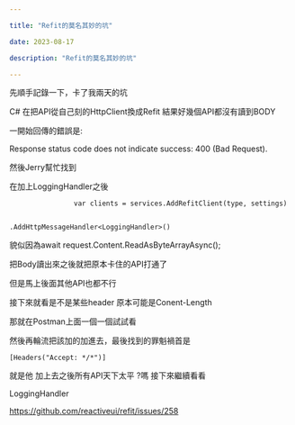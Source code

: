 ```yaml
---

title: "Refit的莫名其妙的坑"

date: 2023-08-17

description: "Refit的莫名其妙的坑"

---
```




先順手記錄一下，卡了我兩天的坑



C# 在把API從自己刻的HttpClient換成Refit 結果好幾個API都沒有讀到BODY



一開始回傳的錯誤是:



Response status code does not indicate success: 400 (Bad Request).



然後Jerry幫忙找到



在加上LoggingHandler之後



    

    

                    var clients = services.AddRefitClient(type, settings)

                                             .AddHttpMessageHandler<LoggingHandler>()



貌似因為await request.Content.ReadAsByteArrayAsync();



把Body讀出來之後就把原本卡住的API打通了



但是馬上後面其他API也都不行



接下來就看是不是某些header 原本可能是Conent-Length



那就在Postman上面一個一個試試看



然後再輪流把該加的加進去，最後找到的罪魁禍首是



    

    

    [Headers("Accept: */*")] 



就是他 加上去之後所有API天下太平 ?嗎 接下來繼續看看



LoggingHandler  

https://github.com/reactiveui/refit/issues/258



